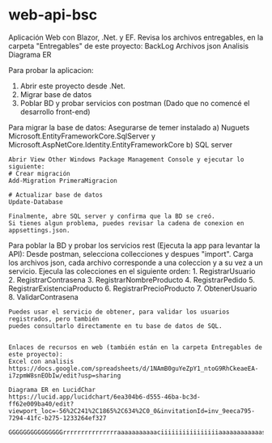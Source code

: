 # web-api-bsc
Aplicación Web con Blazor, .Net. y EF.
Revisa los archivos entregables, en la carpeta "Entregables" de este proyecto:
BackLog
Archivos json
Analisis 
Diagrama ER

Para probar la aplicacion:

1. Abrir este proyecto desde .Net.
2. Migrar base de datos 
3. Poblar BD y probar servicios con postman (Dado que no comencé el desarrollo front-end)


Para migrar la base de datos:
	Asegurarse de temer instalado
	a) Nuguets Microsoft.EntityFrameworkCore.SqlServer y Microsoft.AspNetCore.Identity.EntityFrameworkCore
	b) SQL server

	Abrir View Other Windows Package Management Console y ejecutar lo siguiente:
	# Crear migración
	Add-Migration PrimeraMigracion

	# Actualizar base de datos
	Update-Database

	Finalmente, abre SQL server y confirma que la BD se creó.
	Si tienes algun problema, puedes revisar la cadena de conexion en appsettings.json.


Para poblar la BD y probar los servicios rest (Ejecuta la app para levantar la API):
	Desde postman, selecciona collecciones y despues "import". 
	Carga los archivos json, cada archivo corresponde a una coleccion y a su vez a un servicio. Ejecula las colecciones en el siguiente orden:
	1. RegistrarUsuario
	2. RegistrarContrasena
	3. RegistrarNombreProducto
	4. RegistrarPedido
	5. RegistrarExistenciaProducto
	6. RegistrarPrecioProducto
	7. ObtenerUsuario
	8. ValidarContrasena
	
	Puedes usar el servicio de obtener, para validar los usuarios registrados, pero también
	puedes consultarlo directamente en tu base de datos de SQL. 
	
	
	Enlaces de recursos en web (también están en la carpeta Entregables de este proyecto):
	Excel con analisis
	https://docs.google.com/spreadsheets/d/1NAmB0guYeZpY1_ntoG9RhCkeaeEA-i7zpmW8snEObIw/edit?usp=sharing
	
	Diagrama ER en LucidChar
	https://lucid.app/lucidchart/6ea304b6-d555-46ba-bc3d-ff62e009ba40/edit?viewport_loc=-56%2C241%2C1865%2C634%2C0_0&invitationId=inv_9eeca795-7294-41fc-b275-1233264ef327
	
	GGGGGGGGGGGGGGGrrrrrrrrrrrrrrraaaaaaaaaaaciiiiiiiiiiiiiiiiaaaaaaaaaaaassssssssssss


